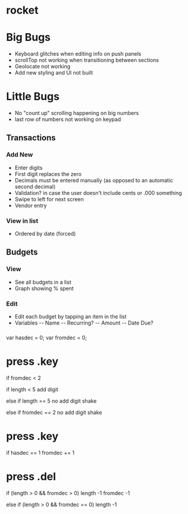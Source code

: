 rocket
======

# Big Bugs
- Keyboard glitches when editing info on push panels
- scrollTop not working when transitioning between sections
- Geolocate not working
- Add new styling and UI not built

# Little Bugs
- No "count up" scrolling happening on big numbers
- last row of numbers not working on keypad

## Transactions

### Add New
- Enter digits
- First digit replaces the zero
- Decimals must be entered manually (as opposed to an automatic second decimal)
- Validation? in case the user doesn't include cents or .000 something
- Swipe to left for next screen
- Vendor entry

### View in list
- Ordered by date (forced)



## Budgets

### View
- See all budgets in a list
- Graph showing % spent

### Edit
- Edit each budget by tapping an item in the list
- Variables
-- Name
-- Recurring?
-- Amount
-- Date Due?

###





var hasdec = 0;
var fromdec = 0;

# press .key

if fromdec < 2

if length < 5
	add digit

else if length == 5
	no add digit
	shake

else if fromdec == 2
	no add digit
	shake

# press .key

if hasdec == 1 
	fromdec += 1

# press .del

if (length > 0 && fromdec > 0)
	length -1
	fromdec -1

else if (length > 0 && fromdec == 0)
	length -1


